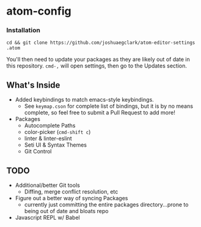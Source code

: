 atom-config
===========
### Installation

`cd && git clone https://github.com/joshuaegclark/atom-editor-settings .atom`

You'll then need to update your packages as they are likely out of date in this repository.
`cmd-,` will open settings, then go to the Updates section.

## What's Inside
* Added keybindings to match emacs-style keybindings.
  * See `keymap.cson` for complete list of bindings, but it is by no means complete, so feel free to submit a Pull Request to add more!
* Packages
  * Autocomplete Paths
  * color-picker (`cmd-shift c`)
  * linter & linter-eslint
  * Seti UI & Syntax Themes
  * Git Control

## TODO
* Additional/better Git tools
  * Diffing, merge conflict resolution, etc
* Figure out a better way of syncing Packages
  * currently just committing the entire packages directory...prone to being out of date and bloats repo
* Javascript REPL w/ Babel
